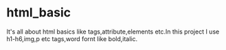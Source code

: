# html_basic
It's all about html basics like tags,attribute,elements etc.In this project I use h1-h6,img,p etc tags,word fornt like bold,italic. 
